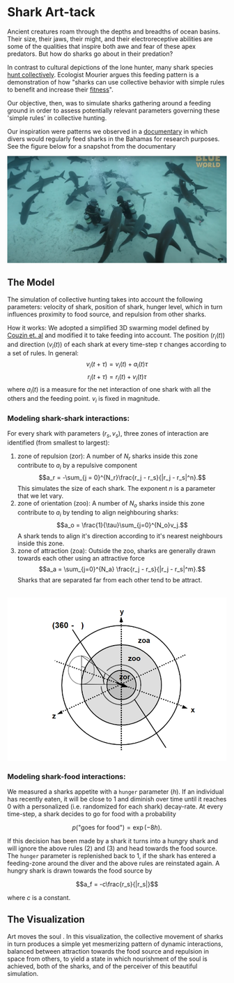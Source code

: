 
# Shark Art-tack

Ancient creatures roam through the depths and breadths of ocean basins. Their size, their jaws, their might, and their electroreceptive abilities are some of the qualities that inspire both awe and fear of these apex predators. But how do sharks go about in their predation?

In contrast to cultural depictions of the lone hunter, many shark species [hunt collectively](https://esajournals.onlinelibrary.wiley.com/doi/10.1002/ecy.3117). Ecologist Mourier argues this feeding pattern is a demonstration of how "sharks can use collective behavior with simple rules to benefit and increase their [fitness](https://www.psychologytoday.com/ca/blog/animal-minds/202006/the-sharks-hunt-in-packs#:~:text=It%20is%20the%20hunting%20grounds,The%20sharks%20hunt%20in%20packs.)". 

Our objective, then, was to simulate sharks gathering around a feeding ground in order to assess potentially relevant parameters governing these 'simple rules' in collective hunting. 

Our inspiration were patterns we observed in a [documentary](https://www.youtube.com/watch?v=zeEUgZlogkM&ab_channel=BlueWorldTV) in which divers would regularly feed sharks in the Bahamas for research purposes. See the figure below for a snapshot from the documentary

![Shark Feeding](inspiration.png "Shark Feeding")

## The Model 

The simulation of collective hunting takes into account the following parameters: velocity of shark, position of shark, hunger level, which in turn influences proximity to food source, and repulsion from other sharks. 

How it works:
We adopted a simplified 3D swarming model defined by [Couzin et. al](https://pubmed.ncbi.nlm.nih.gov/12297066/) and modified it to take feeding into account.
The position $(r_i(t))$ and direction $(v_i(t))$ of each shark at every time-step $\tau$ changes according to a set of rules. 
In general:
$$v_i(t + \tau) = v_i(t) + a_i(t)\tau$$
$$r_i(t + \tau) = r_i(t) + v_i(t)\tau$$
where $a_i(t)$ is a measure for the net interaction of one shark with all the others and the feeding point. $v_i$ is fixed in magnitude.

### Modeling shark-shark interactions:
For every shark with parameters $(r_s, v_s)$, three zones of interaction are identified (from smallest to largest): 
1. zone of repulsion (zor): A number of $N_r$ sharks inside this zone contribute to $a_i$ by a repulsive component
    $$a_r = -\sum_{j = 0}^{N_r}\frac{r_j - r_s}{|r_j - r_s|^n}.$$
    This simulates the size of each shark. The exponent $n$ is a parameter that we let vary.
2. zone of orientation (zoo): A number of $N_o$ sharks inside this zone contribute to $a_i$ by tending to align neighbouring sharks:
    $$a_o = \frac{1}{\tau}\sum_{j=0}^{N_o}v_j.$$
      A shark tends to align it's direction according to it's nearest neighbours inside this zone.
3. zone of attraction (zoa): Outside the zoo, sharks are generally drawn towards each other using an attractive force
    $$a_a = \sum_{j=0}^{N_a} \frac{r_j - r_s}{|r_j - r_s|^m}.$$
    Sharks that are separated far from each other tend to be attract.

&nbsp; &nbsp; &nbsp; &nbsp;![Shark Zones](zones.png "Shark zones")

### Modeling shark-food interactions:
We measured a sharks appetite with a ``hunger`` parameter $(h)$. If an individual has recently eaten, it will be close to 1 and diminish over time until it reaches 0 with a personalized (i.e. randomized for each shark) decay-rate. At every time-step, a shark decides to go for food with a probability

$$p(\text{"goes for food"}) = \exp(-8h).$$

If this decision has been made by a shark it turns into a hungry shark and will ignore the above rules (2) and (3) and head towards the food source. The ``hunger`` parameter is replenished back to 1, if the shark has entered a feeding-zone around the diver and the above rules are reinstated again. A hungry shark is drawn towards the food source by 

$$a_f = -c\frac{r_s}{|r_s|}$$

where $c$ is a constant.

## The Visualization

Art moves the soul . In this visualization, the collective movement of sharks in turn produces a simple yet mesmerizing pattern of dynamic interactions, balanced between attraction towards the food source and repulsion in space from others, to yield a state in which nourishment of the soul is achieved, both of the sharks, and of the perceiver of this beautiful simulation. 
